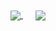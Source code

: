 <a href="https://github.com/anuraghazra/github-readme-stats">
  <img align="center" src="https://github-readme-stats.vercel.app/api?username=darmawan06&show_icons=true&theme=dark" />
</a>

<a style="margin-left:20px" href="https://github.com/anuraghazra/github-readme-statst">
  <img align="center" src="https://github-readme-stats.vercel.app/api/top-langs/?username=anuraghazra&layout=compact" />
</a>
